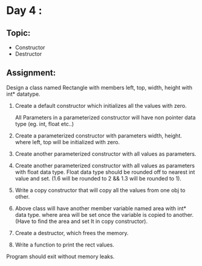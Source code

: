 # Day 4 :
## Topic:
* Constructor
* Destructor
## Assignment:

Design a class named Rectangle with members left, top, width, height with int* datatype. 

1.  Create a default constructor which initializes all the values with zero. 

    All Parameters in a parameterized constructor will have non pointer data type (eg. int, float etc..)
2.  Create a parameterized constructor with parameters width, height. where left, top will be initialized with zero.
3.  Create another parameterized constructor with all values as parameters.
4.  Create another parameterized constructor with all values as parameters with float data type. Float data type should be rounded off to nearest int value and set. (1.6 will be rounded to 2 && 1.3 will be rounded to 1).
5.  Write a copy constructor that will copy all the values from one obj to other.
6.  Above class will have another member variable named area with int* data type. where area will be set once the variable is copied to another. (Have to find the area and set It in copy constructor).
7.  Create a destructor, which frees the memory.
8.  Write a function to print the rect values.

Program should exit without memory leaks.